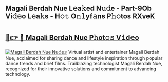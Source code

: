 ## Magali Berdah Nue L𝚎a𝚔ed N𝚞𝚍e - Part-9Ob Vi𝚍𝚎o L𝚎a𝚔s - H𝚘𝚝 O𝚗𝚕yf𝚊ns P𝚑𝚘tos RXveK

# <h2><a href="http://kf0w0u.oniu.top/?m=Magali+Berdah+Nue">🔗👉 🔴 Magali Berdah Nue P𝚑ot𝚘𝚜 V𝚒d𝚎o</a></h2>

[![Magali Berdah Nue Nu𝚍e𝚜](https://i.imgur.com/0qMVB7G.gif)](http://kf0w0u.oniu.top/?m=Magali+Berdah+Nue)
Virtual artist and entertainer Magali Berdah Nue, acclaimed for sharing dance and lifestyle inspiration through popular dance trends and brief films. Trailblazing technologist Magali Berdah Nue, recognized for their innovative solutions and commitment to advancing technology.  
